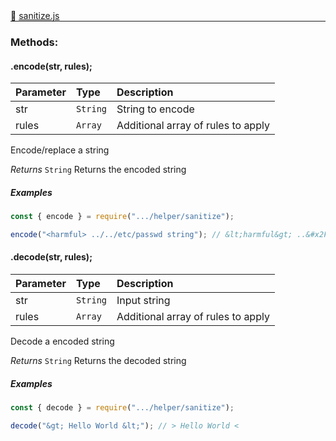 <div class="mb-0">
    🔗 <a class="source-code" target="_blank"
        href="https://github.com/OpenHausIO/backend/blob/dev&#x2F;helper&#x2F;sanitize.js">sanitize.js</a>
</div>
<hr style="margin: 0 !important" />

<!-- CLASS -->

<!-- GENERAL -->
<!-- CLASS -->



<!-- METHODS -->
### Methods:
####  .encode(str, rules);  

| Parameter | Type       | Description    |
| :-------- | :--------- |:------------- |
| str | `String` |  String to encode |
| rules | `Array` |  Additional array of rules to apply |


Encode/replace a string 
 

*Returns*  `String`    Returns the encoded string


##### Examples
    
```js * 
const { encode } = require(".../helper/sanitize");

encode("<harmful> ../../etc/passwd string"); // &lt;harmful&gt; ..&#x2F;..&#x2F;etc&#x2F;passwd string
```

<!-- LINKS -->
<!-- LINKS -->

####  .decode(str, rules);  

| Parameter | Type       | Description    |
| :-------- | :--------- |:------------- |
| str | `String` |  Input string |
| rules | `Array` |  Additional array of rules to apply |


Decode a encoded string
 

*Returns*  `String`    Returns the decoded string


##### Examples
    
```js
const { decode } = require(".../helper/sanitize");

decode("&gt; Hello World &lt;"); // > Hello World <
```

<!-- LINKS -->
<!-- LINKS -->

<!-- METHODS -->



<!-- DESCRIPTION -->
<!-- DESCRIPTION -->